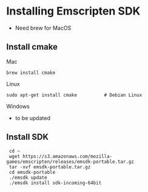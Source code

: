 # Installing Emscripten SDK

- Need brew for MacOS

## Install cmake

Mac
```
brew install cmake
```

Linux
```
sudo apt-get install cmake          # Debian Linux
```

Windows

- to be updated

## Install SDK

```
 cd ~
 wget https://s3.amazonaws.com/mozilla-games/emscripten/releases/emsdk-portable.tar.gz
 tar -xvf emsdk-portable.tar.gz
 cd emsdk-portable
 ./emsdk update
 ./emsdk install sdk-incoming-64bit
```